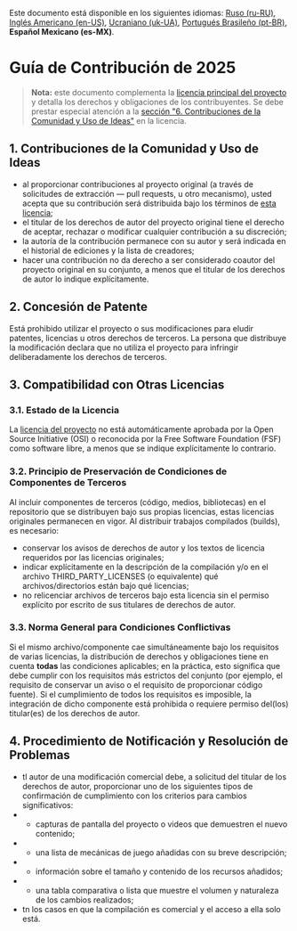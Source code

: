 Este documento está disponible en los siguientes idiomas: [Ruso (ru-RU)](/other-langs/CONTRIBUTING_ru-RU.md), [Inglés Americano (en-US)](/CONTRIBUTING.md), [Ucraniano (uk-UA)](/other-langs/CONTRIBUTING_uk-UA.md), [Portugués Brasileño (pt-BR)](/other-langs/CONTRIBUTING_pt-BR.md), **Español Mexicano (es-MX)**.

# Guía de Contribución de 2025

> **Nota:** este documento complementa la [licencia principal del proyecto](/other-langs/LICENSE_es-MX.md) y detalla los derechos y obligaciones de los contribuyentes. Se debe prestar especial atención a la [sección "6. Contribuciones de la Comunidad y Uso de Ideas"](/other-langs/LICENSE_es-MX.md#1-contribuciones-de-la-comunidad-y-uso-de-ideas) en la licencia.

## 1. Contribuciones de la Comunidad y Uso de Ideas

* al proporcionar contribuciones al proyecto original (a través de solicitudes de extracción — pull requests, u otro mecanismo), usted acepta que su contribución será distribuida bajo los términos de [esta licencia](/other-langs/LICENSE_es-MX.md);
* el titular de los derechos de autor del proyecto original tiene el derecho de aceptar, rechazar o modificar cualquier contribución a su discreción;
* la autoría de la contribución permanece con su autor y será indicada en el historial de ediciones y la lista de creadores;
* hacer una contribución no da derecho a ser considerado coautor del proyecto original en su conjunto, a menos que el titular de los derechos de autor lo indique explícitamente.

## 2. Concesión de Patente

Está prohibido utilizar el proyecto o sus modificaciones para eludir patentes, licencias u otros derechos de terceros. La persona que distribuye la modificación declara que no utiliza el proyecto para infringir deliberadamente los derechos de terceros.

## 3. Compatibilidad con Otras Licencias

### 3.1. Estado de la Licencia

La [licencia del proyecto](/LICENSE_es-MX.md) no está automáticamente aprobada por la Open Source Initiative (OSI) o reconocida por la Free Software Foundation (FSF) como software libre, a menos que se indique explícitamente lo contrario.

### 3.2. Principio de Preservación de Condiciones de Componentes de Terceros

Al incluir componentes de terceros (código, medios, bibliotecas) en el repositorio que se distribuyen bajo sus propias licencias, estas licencias originales permanecen en vigor. Al distribuir trabajos compilados (builds), es necesario:

* conservar los avisos de derechos de autor y los textos de licencia requeridos por las licencias originales;
* indicar explícitamente en la descripción de la compilación y/o en el archivo THIRD_PARTY_LICENSES (o equivalente) qué archivos/directorios están bajo qué licencias;
* no relicenciar archivos de terceros bajo esta licencia sin el permiso explícito por escrito de sus titulares de derechos de autor.

### 3.3. Norma General para Condiciones Conflictivas

Si el mismo archivo/componente cae simultáneamente bajo los requisitos de varias licencias, la distribución de derechos y obligaciones tiene en cuenta **todas** las condiciones aplicables; en la práctica, esto significa que debe cumplir con los requisitos más estrictos del conjunto (por ejemplo, el requisito de conservar un aviso o el requisito de proporcionar código fuente). Si el cumplimiento de todos los requisitos es imposible, la integración de dicho componente está prohibida o requiere permiso del(los) titular(es) de los derechos de autor.

## 4. Procedimiento de Notificación y Resolución de Problemas

* tl autor de una modificación comercial debe, a solicitud del titular de los derechos de autor, proporcionar uno de los siguientes tipos de confirmación de cumplimiento con los criterios para cambios significativos:
* * capturas de pantalla del proyecto o videos que demuestren el nuevo contenido;
* * una lista de mecánicas de juego añadidas con su breve descripción;
* * información sobre el tamaño y contenido de los recursos añadidos;
* * una tabla comparativa o lista que muestre el volumen y naturaleza de los cambios realizados;
* tn los casos en que la compilación es comercial y el acceso a ella solo está.
